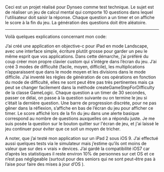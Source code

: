Ceci est un projet réalisé pour Dynseo comme test technique.
Le sujet est de réaliser un jeu de calcul mental qui comporte 10 questions dans lequel l'utilisateur doit saisir la réponse. Chaque question a un timer et on affiche le score à la fin du jeu. La génération des questions doit être aléatoire.

---------------------------------
Voilà quelques explications concernant mon code:

J’ai créé une application en objective-c pour iPad en mode Landscape, avec une interface simple, écriture plutôt grosse pour garder un peu le même esprit que vos applications. 
Dans cette démarche, j’ai préféré du coup créer mon propre clavier custom qui s’intègre dans l’écran du jeu. 
J’ai créé 3 modes de difficulté (facile, moyen, difficile), les multiplications n’apparaissent que dans le mode moyen et les divisions dans le mode difficile. J’ai inventé les règles de génération de ces opérations en fonction du mode de difficulté, elles ne sont peut être pas très pertinentes mais ça peut se changer facilement dans la méthode createGameStepForDifficulty de la classe GameLogic.
Chaque question a un timer de 30 secondes, passer ce délai, on passe à la question suivante ou on termine le jeu si c’était la dernière question. 
Une barre de progression discrète, pour ne pas gêner dans la réflexion, s’affiche en bas de l’écran du jeu pour afficher ce timer.
Le score affiché lors de la fin du jeu dans une alerte basique correspond au nombre de questions auxquelles on a répondu juste.
Je me suis posée la question sur le bouton quitter sur l'écran de jeu, et j'ai laissé le jeu continuer pour éviter que ce soit un moyen de tricher.

A noter, que j’ai testé mon application sur un iPad 2 sous iOS 9. J’ai effectué aussi quelques tests via le simulateur mais j’estime qu’ils ont moins de valeur que sur des « vrais » devices. 
J’ai gardé la compatibilité iOS7 car d’après les statistiques il reste environ 10% de personnes sur cet OS et ce n’est pas négligeable (surtout pour des seniors qui ne sont peut-être pas à l’aise pour faire des mises à jour d’OS ).






